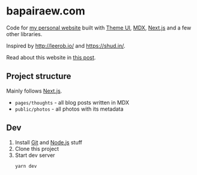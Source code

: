 # bapairaew.com

Code for [my personal website](https://bapairaew.com/) built with [Theme UI](https://theme-ui.com/), [MDX](https://mdxjs.com/), [Next.js](https://nextjs.org/) and a few other libraries.

Inspired by http://leerob.io/ and https://shud.in/.

Read about this website in [this post](https://bapairaew.com/thoughts/2021-02-12/updated-personal-website).

## Project structure

Mainly follows [Next.js](https://nextjs.org/).

- `pages/thoughts` - all blog posts written in MDX
- `public/photos` - all photos with its metadata

## Dev

1. Install [Git](https://git-scm.com/) and [Node.js](https://nodejs.org/en/) stuff
2. Clone this project
3. Start dev server
   ```
   yarn dev
   ```
